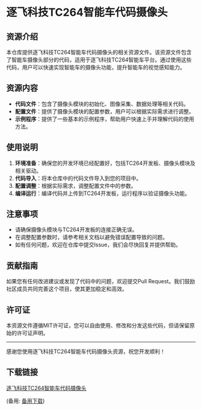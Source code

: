 # 逐飞科技TC264智能车代码摄像头

## 资源介绍

本仓库提供逐飞科技TC264智能车代码摄像头的相关资源文件。该资源文件包含了智能车摄像头部分的代码，适用于逐飞科技TC264智能车平台。通过使用这些代码，用户可以快速实现智能车的摄像头功能，提升智能车的视觉感知能力。

## 资源内容

- **代码文件**：包含了摄像头模块的初始化、图像采集、数据处理等相关代码。
- **配置文件**：提供了摄像头模块的配置参数，用户可以根据实际需求进行调整。
- **示例程序**：提供了一些基本的示例程序，帮助用户快速上手并理解代码的使用方法。

## 使用说明

1. **环境准备**：确保您的开发环境已经配置好，包括TC264开发板、摄像头模块及相关驱动。
2. **代码导入**：将本仓库中的代码文件导入到您的项目中。
3. **配置调整**：根据实际需求，调整配置文件中的参数。
4. **编译运行**：编译代码并上传到TC264开发板，运行程序以验证摄像头功能。

## 注意事项

- 请确保摄像头模块与TC264开发板的连接正确无误。
- 在调整配置参数时，请参考相关文档以避免错误配置导致的问题。
- 如有任何问题，欢迎在仓库中提交Issue，我们会尽快回复并提供帮助。

## 贡献指南

如果您有任何改进建议或发现了代码中的问题，欢迎提交Pull Request。我们鼓励社区成员共同完善这个项目，使其更加稳定和高效。

## 许可证

本资源文件遵循MIT许可证，您可以自由使用、修改和分发这些代码，但请保留原始的许可证声明。

---

感谢您使用逐飞科技TC264智能车代码摄像头资源，祝您开发顺利！

## 下载链接
[逐飞科技TC264智能车代码摄像头]() 

(备用: [备用下载](https://pan.baidu.com/s/1ms4CsrqubjY78__EBGLgFQ?pwd=1234))
